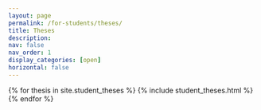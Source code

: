 ```yaml
---
layout: page
permalink: /for-students/theses/
title: Theses
description:
nav: false
nav_order: 1
display_categories: [open]
horizontal: false
---
```


<div class="theses">
    {% for thesis in site.student_theses %}
    {% include student_theses.html %}
    {% endfor %}
</div>
